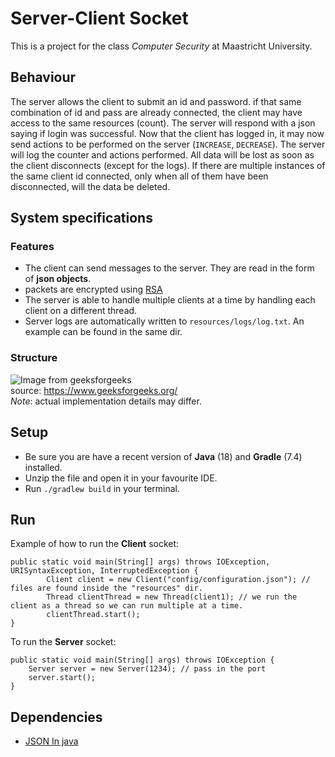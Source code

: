 # Server-Client Socket

This is a project for the class *Computer Security* at Maastricht University.

## Behaviour
The server allows the client to submit an id and password. if that same combination of id and pass
are already connected, the client may have access to the same resources (count). The server will respond with a json
saying if login was successful. Now that the client has logged in, it may now send actions to be performed on the server
(`INCREASE`, `DECREASE`). The server will log the counter and actions performed. All data will be lost as soon as the client
disconnects (except for the logs). If there are multiple instances of the same client id connected, 
only when all of them have been disconnected, will the data be deleted.

## System specifications

### Features

* The client can send messages to the server. They are read in the form of **json objects**.
* packets are encrypted using [RSA](https://en.wikipedia.org/wiki/RSA_(cryptosystem))
* The server is able to handle multiple clients at a time by handling each client on a different thread.
* Server logs are automatically written to `resources/logs/log.txt`. An example can be found in the same dir.


### Structure
![Image from geeksforgeeks](https://media.geeksforgeeks.org/wp-content/uploads/JavaSocketProgramming.png)\
source: https://www.geeksforgeeks.org/ \
*Note*: actual implementation details may differ.



## Setup
* Be sure you are have a recent version of **Java** (18) and **Gradle** (7.4) installed.
* Unzip the file and open it in your favourite IDE.
* Run `./gradlew build` in your terminal.

## Run
Example of how to run the **Client** socket:
```
public static void main(String[] args) throws IOException, URISyntaxException, InterruptedException {
        Client client = new Client("config/configuration.json"); // files are found inside the "resources" dir.
        Thread clientThread = new Thread(client1); // we run the client as a thread so we can run multiple at a time.
        clientThread.start();
}
```

To run the **Server** socket:
```
public static void main(String[] args) throws IOException {
    Server server = new Server(1234); // pass in the port
    server.start();
}
```


## Dependencies
* [JSON In java](https://mvnrepository.com/artifact/org.json/json)
